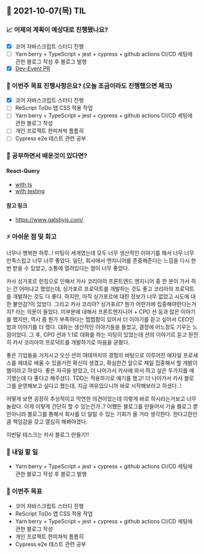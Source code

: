 ## 📆 2021-10-07(목) TIL

### 📈 어제의 계획이 예상대로 진행됐나요?
- [x] 코어 자바스크립트 스터디 진행
- [ ] Yarn berry + TypeScript + jest + cypress + github actions CI/CD 세팅에 관한 블로그 작성 후 블로그 발행
- [x] [Dev-Event PR](https://github.com/brave-people/Dev-Event/pull/112)

### 🦄 이번주 목표 진행사항은요? (오늘 조금이라도 진행했으면 체크)
- [x] 코어 자바스크립트 스터디 진행
- [ ] ReScript ToDo 앱 CSS 적용 작업
- [ ] Yarn berry + TypeScript + jest + cypress + github actions CI/CD 세팅에 관한 블로그 작성
- [ ] 개인 프로젝트 한피쳐씩 틈틈히
- [ ] Cypress e2e 테스트 관련 공부

### 🤔 공부하면서 배운것이 있다면?

#### React-Query
- [with ts](https://react-query-v2.tanstack.com/docs/typescript)
- [with testing](https://react-query-v2.tanstack.com/docs/guides/testing)

#### 참고 링크
- https://www.gatsbyjs.com/

### ⚡ 아쉬운 점 및 회고
너무나 행복한 하루..! 미팅이 세개였는데 모두 너무 생산적인 이야기를 해서 너무 너무 만족스럽고 너무 너무 좋았다. 일단, 회사에서 엔지니어를 존중해준다는 느낌을 다시 한 번 받을 수 있었고, 소통에 열려있다는 점이 너무 좋았다.   

카사 싱가포르 런칭으로 인해서 카사 코리아의 프론트엔드 엔지니어 중 한 분이 가서 하는 건 어떠냐고 했었는데, 싱가포르 프로덕트를 개발하는 것도 좋고 코리아의 프로덕트를 개발하는 것도 다 좋다. 하지만, 아직 싱가포르에 대한 정보가 너무 없었고 시도에 대한 불안감?이 있었다. 그리고 카사 코리아? 싱가포르? 뭔가 어떤거에 집중해야한다는거지? 라는 의문이 들었다. 이부분에 대해서 프론트엔지니어 + CPO 션 등과 많은 이야기를 했지만, 역시 좀 뭔가 부족하다는 찝찝함이 있어서 더 이야기를 듣고 싶어서 CEO인 밤과 이야기를 더 했다. 대화는 생산적인 이야기들을 들었고, 결정에 어느정도 기우는 느낌이었다. 그 후, CPO 션과 1:1로 대화를 하는 미팅이 있었는데 션의 이야기르 듣고 완전히 카사 코리아의 프로덕트를 개발하기로 마음을 굳혔다.   

좋은 기업들을 거치시고 오신 션의 여태까지의 경험의 바탕으로 이루어진 애자일 프로세스를 제대로 배울 수 있을거란 확신이 생겼고, 확실한건 앞으로 제일 집중해서 할 개발이 웹이라고 하셨다. 좋은 자극을 받았고, 더 나아가서 카사에 와서 하고 싶은 두가지를 얘기했는데 다 좋다고 해주셨다. TDD는 적용하기로 얘기를 했고! 더 나아가서 카사 블로그를 운영해보고 싶다고 했는데, 지금 여유있으니까 바로 시작해보라고 하셨다..!

어떻게 보면 굉장히 추상적이고 막연한 의견이었는데 이렇게 바로 하시라는거보고 너무 놀랐다. 이게 이렇게 간단히 할 수 있는건가..? 어쨌든 블로그를 만들어서 기술 블로그 뿐만아니라 블로그를 통해서 회사를 더 알릴 수 있는 기회가 올 거라 생각한다. 한다고한만큼 책임감을 갖고 열심히 해봐야겠다.   

이번달 테스크는 카사 블로그 만들기!!

### 🚀 내일 할 일
- Yarn berry + TypeScript + jest + cypress + github actions CI/CD 세팅에 관한 블로그 작성 후 블로그 발행

### 🎯 이번주 목표
- 코어 자바스크립트 스터디 진행
- ReScript ToDo 앱 CSS 적용 작업
- Yarn berry + TypeScript + jest + cypress + github actions CI/CD 세팅에 관한 블로그 작성
- 개인 프로젝트 한피쳐씩 틈틈히
- Cypress e2e 테스트 관련 공부
